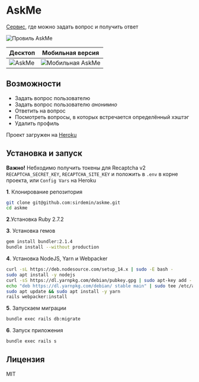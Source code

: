 # AskMe

[Сервис](https://askme2021.herokuapp.com/), где можно задать вопрос и получить ответ

![Провиль AskMe](https://i.imgur.com/OyfFcBd.png)

| Десктоп  | Мобильная версия |
| ------------- | ------------- |
| ![AskMe](https://i.imgur.com/8RUAS2G.png)  | ![Мобильная AskMe](https://i.imgur.com/8kfkMus.png)  |


## Возможности

- Задать вопрос пользователю
- Задать вопрос пользователю *анонимно*
- Ответить на вопрос
- Посмотреть вопросы, в которых встречается определённый хэштэг
- Удалить профиль

Проект загружен на [Heroku](https://askme2021.herokuapp.com/)

## Установка и запуск

**Важно!** Небходимо получить токены для Recaptcha v2 `RECAPTCHA_SECRET_KEY`, `RECAPTCHA_SITE_KEY` и положить в `.env` в корне проекта, или `Config Vars` на Heroku

**1**. Клонирование репозитория 
```bash
git clone git@github.com:sirdemin/askme.git
cd askme
```

**2**.Установка Ruby 2.7.2

**3**. Установка гемов

```bash
gem install bundler:2.1.4
bundle install --without production
```

**4**. Установка NodeJS, Yarn и Webpacker

```bash
curl -sL https://deb.nodesource.com/setup_14.x | sudo -E bash -
sudo apt install -y nodejs
curl -sS https://dl.yarnpkg.com/debian/pubkey.gpg | sudo apt-key add -
echo "deb https://dl.yarnpkg.com/debian/ stable main" | sudo tee /etc/apt/sources.list.d/yarn.list
sudo apt update && sudo apt install -y yarn
rails webpacker:install
```

**5**. Запускаем миграции
```bash
bundle exec rails db:migrate
```


**6**. Запуск приложения

```bash
bundle exec rails s
```

## Лицензия

MIT
